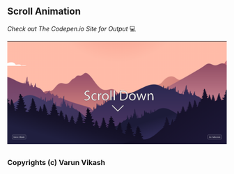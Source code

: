 ## Scroll Animation



 _Check out The Codepen.io Site for Output_ 💻 


![](https://github.com/Varun-Vikash/Scroll-Animation/blob/main/captures/Capture_Varun%4001.png)



##
### Copyrights (c) Varun Vikash
##
